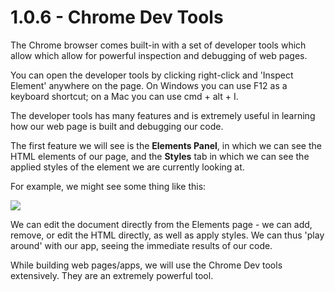 # 1.0.6 - Chrome Dev Tools

The Chrome browser comes built-in with a set of developer tools which allow which allow for powerful inspection and debugging of web pages. 

You can open the developer tools by clicking right-click and 'Inspect Element' anywhere on the page. On Windows you can use F12 as a keyboard shortcut; on a Mac you can use cmd + alt + I. 

The developer tools has many features and is extremely useful in learning how our web page is built and debugging our code.

The first feature we will see is the **Elements Panel**, in which we can see the HTML elements of our page, and the **Styles** tab in which we can see the applied styles of the element we are currently looking at.

For example, we might see some thing like this:

<img src='http://i.imgur.com/aNJJFLA.jpg' />

We can edit the document directly from the Elements page - we can add, remove, or edit the HTML directly, as well as apply styles. We can thus 'play around' with our app, seeing the immediate results of our code. 

While building web pages/apps, we will use the Chrome Dev tools extensively. They are an extremely powerful tool. 